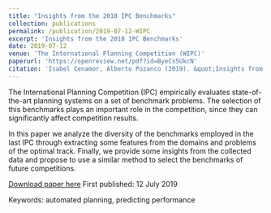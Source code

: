 ```yaml
---
title: "Insights from the 2018 IPC Benchmarks"
collection: publications
permalink: /publication/2019-07-12-WIPC
excerpt: 'Insights from the 2018 IPC Benchmarks'
date: 2019-07-12
venue: 'The International Planning Competition (WIPC)'
paperurl: 'https://openreview.net/pdf?id=ByeCs5UkcN'
citation: 'Isabel Cenamor, Alberto Pozanco (2019). &quot;Insights from the 2018 IPC Benchmarks.&quot;<i>The International Planning Competition (WIPC)</i>.'
---
```

The International Planning Competition (IPC) empirically evaluates state-of-the-art planning systems on a set of benchmark problems. The selection of this benchmarks plays an important role in the competition, since they can significantly affect competition results.

In this paper we analyze the diversity of the benchmarks employed in the last IPC through extracting some features from the domains and problems of the optimal track. Finally, we provide some insights from the collected data and propose to use a similar method to select the benchmarks of future competitions.

[Download paper here](https://openreview.net/pdf?id=ByeCs5UkcN)
First published: 12 July 2019



Keywords: automated planning, predicting performance

